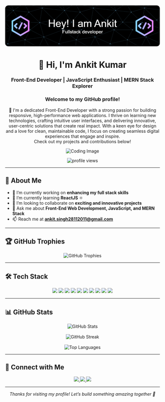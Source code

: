 ![Header](./github-header-image.png)

<h1 align="center">👋 Hi, I'm Ankit Kumar</h1> 
<h3 align="center">Front-End Developer | JavaScript Enthusiast | MERN Stack Explorer</h3>


<h3 align="center"><b>Welcome to my GitHub profile!</b></h3>

<p align="center">
🚀 I'm a dedicated Front-End Developer with a strong passion for building responsive, high-performance web applications. I thrive on learning new technologies, crafting intuitive user interfaces, and delivering innovative, user-centric solutions that create real impact. With a keen eye for design and a love for clean, maintainable code, I focus on creating seamless digital experiences that engage and inspire.<br>
Check out my projects and contributions below!
</p>

<p align="center">
  <img src="https://i.pinimg.com/1200x/14/92/4b/14924ba76d67385b80f156a676476dd6.jpg" alt="Coding Image" width="400">
</p>

<p align="center">
  <img src="https://komarev.com/ghpvc/?username=alphaankit079&label=Profile%20views&color=0e75b6&style=flat" alt="profile views" />
</p>

---

## 🚀 About Me

- 🔭 I’m currently working on **enhancing my full stack skills**  
- 🌱 I’m currently learning **ReactJS** ⚛️  
- 🤝 I’m looking to collaborate on **exciting and innovative projects**  
- 💬 Ask me about **Front-End Web Development, JavaScript, and MERN Stack**  
- 📫 Reach me at **ankit.singh28112011@gmail.com**  

---

## 🏆 GitHub Trophies

<p align="center">
  <img src="https://github-profile-trophy.vercel.app/?username=alphaankit079&theme=dracula&margin-w=15&row=2&column=3" alt="GitHub Trophies" />
</p>

---

## 🛠 Tech Stack

<p align="center">
  <img src="https://img.shields.io/badge/HTML5-E34F26?style=for-the-badge&logo=html5&logoColor=white" />
  <img src="https://img.shields.io/badge/CSS3-1572B6?style=for-the-badge&logo=css3&logoColor=white" />
  <img src="https://img.shields.io/badge/JavaScript-F7DF1E?style=for-the-badge&logo=javascript&logoColor=black" />
  <img src="https://img.shields.io/badge/React-20232A?style=for-the-badge&logo=react&logoColor=61DAFB" />
  <img src="https://img.shields.io/badge/Node.js-339933?style=for-the-badge&logo=node.js&logoColor=white" />
  <img src="https://img.shields.io/badge/Express-000000?style=for-the-badge&logo=express&logoColor=white" />
  <img src="https://img.shields.io/badge/MongoDB-4EA94B?style=for-the-badge&logo=mongodb&logoColor=white" />
  <img src="https://img.shields.io/badge/MySQL-00758F?style=for-the-badge&logo=mysql&logoColor=white" />
  <img src="https://img.shields.io/badge/Git-F05032?style=for-the-badge&logo=git&logoColor=white" />
  <img src="https://img.shields.io/badge/Java-ED8B00?style=for-the-badge&logo=java&logoColor=white" />
</p>

---

## 📊 GitHub Stats

<p align="center">
  <img src="https://github-readme-stats.vercel.app/api?username=alphaankit079&show_icons=true&theme=radical" alt="GitHub Stats" /><br><br>
  <img src="https://streak-stats.demolab.com?user=alphaankit079&theme=radical" alt="GitHub Streak" /><br><br>
  <img src="https://github-readme-stats.vercel.app/api/top-langs/?username=alphaankit079&layout=compact&theme=radical&cache_seconds=1" alt="Top Languages" />
</p>

---

## 🤝 Connect with Me

<p align="center">
  <a href="https://linkedin.com/in/ankit-kumar-3b75aa203" target="_blank">
    <img src="https://img.shields.io/badge/LinkedIn-0A66C2?style=for-the-badge&logo=linkedin&logoColor=white" />
  </a>
  <a href="https://instagram.com/_alphaankit" target="_blank">
    <img src="https://img.shields.io/badge/Instagram-E4405F?style=for-the-badge&logo=instagram&logoColor=white" />
  </a>
  <a href="mailto:ankit.singh28112011@gmail.com">
    <img src="https://img.shields.io/badge/Gmail-D14836?style=for-the-badge&logo=gmail&logoColor=white" />
  </a>
</p>

---

<p align="center">
  <i>Thanks for visiting my profile! Let’s build something amazing together 🚀</i>
</p>

